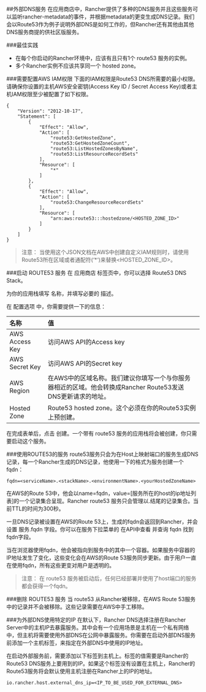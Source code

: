 ##外部DNS服务
在应用商店中，Rancher提供了多种的DNS服务并且这些服务可以监听rancher-metadata的事件，并根据metadata的更变生成DNS记录。我们会以Route53作为例子说明外部DNS是如何工作的，但Rancher还有其他由其他DNS服务商提的供社区版服务。

###最佳实践
- 在每个你启动的Rancher环境中，应该有且只有1个 route53 服务的实例。
- 多个Rancher实例不应该共享同一个 hosted zone。

###需要配置AWS IAM权限
下面的IAM权限是Route53 DNS所需要的最小权限。
请确保你设置的主机AWS安全密钥(Access Key ID / Secret Access Key)或者主机IAM权限至少被配置了如下权限。

```
{
    "Version": "2012-10-17",
    "Statement": [
        {
            "Effect": "Allow",
            "Action": [
                "route53:GetHostedZone",
                "route53:GetHostedZoneCount",
                "route53:ListHostedZonesByName",
                "route53:ListResourceRecordSets"
            ],
            "Resource": [
                "*"
            ]
        },
        {
            "Effect": "Allow",
            "Action": [
                "route53:ChangeResourceRecordSets"
            ],
            "Resource": [
                "arn:aws:route53:::hostedzone/<HOSTED_ZONE_ID>"
            ]
        }
    ]
}
```

> 注意：
当使用这个JSON文档在AWS中创建自定义IAM规则时，请使用Route53所在区域或者通配符(‘*‘)来替换<HOSTED_ZONE_ID>。

###启动 ROUTE53 服务
在 应用商店 标签页中，你可以选择 Route53 DNS Stack。

为你的应用栈填写 名称，并填写必要的 描述。

在 配置选项 中，你需要提供一下的信息：

|名称	|值
|:-|:-|
|AWS Access Key	|访问AWS API的Access key
|AWS Secret Key	|访问AWS API的Secret key
|AWS Region	|在AWS中的区域名称。我们建议你填写一个与你服务器相近的区域。他会转换成Rancher Route53发送DNS更新请求的地址。
|Hosted Zone	|Route53 hosted zone。这个必须在你的Route53实例上预创建。

在完成表单后，点击 创建。一个带有 route53 服务的应用栈将会被创建，你只需要启动这个服务。

###使用ROUTE53的服务
route53服务只会为在Host上映射端口的服务生成DNS记录，每一个Rancher生成的DNS记录，他使用一下的格式为服务创建一个fqdn：

```
fqdn=<serviceName>.<stackName>.<environmentName>.<yourHostedZoneName>
```

在AWS的Route 53中，他会以name=fqdn，value=[服务所在的host的ip地址列表]的一个记录集合呈现。Rancher route53 服务只会管理以.结尾的记录集合。当前TTL的时间为300秒。

一旦DNS记录被设置在AWS的Route 53上，生成的fqdn会返回到Rancher，并会设置 服务.fqdn 字段。你可以在服务下拉菜单的 在API中查看 并查询 fqdn 找到fqdn字段。

当在浏览器使用fqdn，他会被指向到服务中的其中一个容器。如果服务中容器的IP地址发生了变化，这些变化会在AWS的Route 53服务同步更新。由于用户一直在使用fqdn，所有这些更变对用户是透明的。

> 注意：
在 route53 服务被启动后，任何已经部署并使用了host端口的服务都会获得一个fqdn。

###删除 ROUTE53 服务
当 route53 从Rancher被移除，在AWS Route 53服务中的记录并不会被移除。这些记录需要在AWS中手工移除。

###为外部DNS使用特定的IP
在默认下，Rancher DNS选择注册在Rancher Server中的主机IP去暴露服务。其中会有一个应用场景是主机在一个私有网络中，但主机将需要使用外部DNS在公网中暴露服务。你需要在启动外部DNS服务前添加一个主机标签，来指定在外部DNS中使用的IP地址。

在启动外部服务前，需要添加以下标签到主机上。标签的值需要是Rancher的Route53 DNS服务上要用到的IP。如果这个标签没有设置在主机上，Rancher的Route53服务将会默认使用主机注册在Rancher上的IP的地址。

```
io.rancher.host.external_dns_ip=<IP_TO_BE_USED_FOR_EXTERNAL_DNS>
```